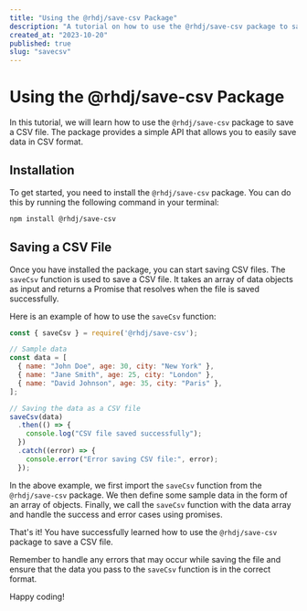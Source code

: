 ```yaml
---
title: "Using the @rhdj/save-csv Package"
description: "A tutorial on how to use the @rhdj/save-csv package to save a CSV file."
created_at: "2023-10-20"
published: true
slug: "savecsv"
---
```


# Using the @rhdj/save-csv Package

In this tutorial, we will learn how to use the `@rhdj/save-csv` package to save a CSV file. The package provides a simple API that allows you to easily save data in CSV format.

## Installation

To get started, you need to install the `@rhdj/save-csv` package. You can do this by running the following command in your terminal:

```bash
npm install @rhdj/save-csv
```

## Saving a CSV File

Once you have installed the package, you can start saving CSV files. The `saveCsv` function is used to save a CSV file. It takes an array of data objects as input and returns a Promise that resolves when the file is saved successfully.

Here is an example of how to use the `saveCsv` function:

```javascript
const { saveCsv } = require('@rhdj/save-csv');

// Sample data
const data = [
  { name: "John Doe", age: 30, city: "New York" },
  { name: "Jane Smith", age: 25, city: "London" },
  { name: "David Johnson", age: 35, city: "Paris" },
];

// Saving the data as a CSV file
saveCsv(data)
  .then(() => {
    console.log("CSV file saved successfully");
  })
  .catch((error) => {
    console.error("Error saving CSV file:", error);
  });
```

In the above example, we first import the `saveCsv` function from the `@rhdj/save-csv` package. We then define some sample data in the form of an array of objects. Finally, we call the `saveCsv` function with the data array and handle the success and error cases using promises.

That's it! You have successfully learned how to use the `@rhdj/save-csv` package to save a CSV file.

Remember to handle any errors that may occur while saving the file and ensure that the data you pass to the `saveCsv` function is in the correct format.

Happy coding!